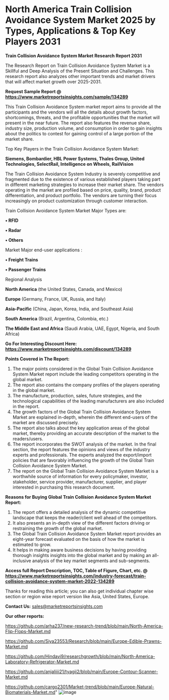 # North America Train Collision Avoidance System Market 2025 by Types, Applications & Top Key Players 2031

<strong>Train Collision Avoidance System Market Research Report 2031</strong>

The Research Report on Train Collision Avoidance System Market is a Skillful and Deep Analysis of the Present Situation and Challenges. This research report also analyzes other important trends and market drivers that will affect market growth over 2025-2031.

<strong>Request Sample Report @ <a href=https://www.marketreportsinsights.com/sample/134289>https://www.marketreportsinsights.com/sample/134289</a></strong>

This Train Collision Avoidance System market report aims to provide all the participants and the vendors will all the details about growth factors, shortcomings, threats, and the profitable opportunities that the market will present in the near future. The report also features the revenue share, industry size, production volume, and consumption in order to gain insights about the politics to contest for gaining control of a large portion of the market share.

Top Key Players in the Train Collision Avoidance System Market:

<strong>Siemens, Bombardier, HBL Power Systems, Thales Group, United Technologies, SelectRail, Intelligence on Wheels, RailVision</strong>

The Train Collision Avoidance System Industry is severely competitive and fragmented due to the existence of various established players taking part in different marketing strategies to increase their market share. The vendors operating in the market are profiled based on price, quality, brand, product differentiation, and product portfolio. The vendors are turning their focus increasingly on product customization through customer interaction.

Train Collision Avoidance System Market Major Types are:

<strong>• RFID

• Radar

• Others</strong>

Market Major end-user applications :

<strong>• Freight Trains

• Passenger Trains</strong>

Regional Analysis

</u><strong><b>North America</b></strong> (the United States, Canada, and Mexico)

<strong><b>Europe </b></strong>(Germany, France, UK, Russia, and Italy)

<strong><b>Asia-Pacific</b></strong> (China, Japan, Korea, India, and Southeast Asia)

<strong><b>South America</b></strong> (Brazil, Argentina, Colombia, etc.)

<strong><b>The Middle East and Africa</b></strong> (Saudi Arabia, UAE, Egypt, Nigeria, and South Africa)

<strong>Go For Interesting Discount Here: <a href=https://www.marketreportsinsights.com/discount/134289>https://www.marketreportsinsights.com/discount/134289</a></strong>

<strong>Points Covered in The Report:</strong>
<ol>
  <li>The major points considered in the Global Train Collision Avoidance System Market report include the leading competitors operating in the global market.</li>
  <li>The report also contains the company profiles of the players operating in the global market.</li>
  <li>The manufacture, production, sales, future strategies, and the technological capabilities of the leading manufacturers are also included in the report.</li>
  <li>The growth factors of the Global Train Collision Avoidance System Market are explained in-depth, wherein the different end-users of the market are discussed precisely.</li>
  <li>The report also talks about the key application areas of the global market, thereby providing an accurate description of the market to the readers/users.</li>
  <li>The report incorporates the SWOT analysis of the market. In the final section, the report features the opinions and views of the industry experts and professionals. The experts analyzed the export/import policies that are favorably influencing the growth of the Global Train Collision Avoidance System Market.</li>
  <li>The report on the Global Train Collision Avoidance System Market is a worthwhile source of information for every policymaker, investor, stakeholder, service provider, manufacturer, supplier, and player interested in purchasing this research document.</li>
</ol>
<strong>Reasons for Buying Global Train Collision Avoidance System Market Report:</strong>

<ol>
  <li>The report offers a detailed analysis of the dynamic competitive landscape that keeps the reader/client well ahead of the competitors.</li>
  <li>It also presents an in-depth view of the different factors driving or restraining the growth of the global market.</li>
  <li>The Global Train Collision Avoidance System Market report provides an eight-year forecast evaluated on the basis of how the market is estimated to grow.</li>
  <li>It helps in making aware business decisions by having providing thorough insights insights into the global market and by making an all-inclusive analysis of the key market segments and sub-segments.</li>
</ol>
<strong>Access full Report Description, TOC, Table of Figure, Chart, etc. @ <a href=https://www.marketreportsinsights.com/industry-forecast/train-collision-avoidance-system-market-2022-134289>https://www.marketreportsinsights.com/industry-forecast/train-collision-avoidance-system-market-2022-134289</a></strong>


Thanks for reading this article; you can also get individual chapter wise section or region wise report version like Asia, United States, Europe.

<strong>Contact Us:</strong>
sales@marketreportsinsights.com

<strong>Our other reports:</strong>

<a href=https://github.com/arha237/new-research-trend/blob/main/North-America-Flip-Flops-Market.md>https://github.com/arha237/new-research-trend/blob/main/North-America-Flip-Flops-Market.md</a>

<a href=https://github.com/Siya23553/Research/blob/main/Europe-Edible-Prawns-Market.md>https://github.com/Siya23553/Research/blob/main/Europe-Edible-Prawns-Market.md</a>

<a href=https://github.com/Hindavi9/researchgrowth/blob/main/North-America-Laboratory-Refrigerator-Market.md>https://github.com/Hindavi9/researchgrowth/blob/main/North-America-Laboratory-Refrigerator-Market.md</a>

<a href=https://github.com/anjaliiii21/tyagii2/blob/main/Europe-Contour-Scanner-Market.md>https://github.com/anjaliiii21/tyagii2/blob/main/Europe-Contour-Scanner-Market.md</a>

<a href=https://github.com/cargo2301/Market-trend/blob/main/Europe-Natural-Biomaterials-Market.md>https://github.com/cargo2301/Market-trend/blob/main/Europe-Natural-Biomaterials-Market.md</a>"
![image](https://github.com/user-attachments/assets/e8579996-e517-47e0-a28d-bfd6bf2f78a2)
